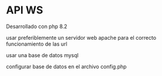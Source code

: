 # API WS

Desarrollado con php 8.2

usar preferiblemente un servidor web apache para el correcto funcionamiento de las url

usar una base de datos mysql

configurar base de datos en el archivo config.php